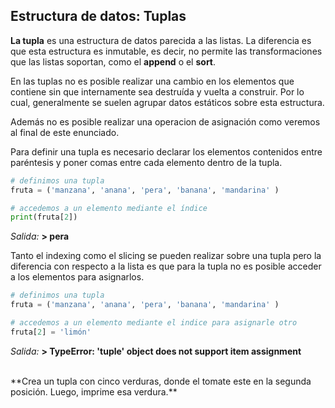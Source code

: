 ## Estructura de datos: Tuplas

**La tupla** es una estructura de datos parecida a las listas. La diferencia es que esta estructura es inmutable, es decir, no permite las transformaciones que las listas soportan, como el **append** o el **sort**. 

En las tuplas no es posible realizar una cambio en los elementos que contiene sin que internamente sea destruída y vuelta a construir. Por lo cual, generalmente se suelen agrupar datos estáticos sobre esta estructura.

Además no es posible realizar una operacion de asignación como veremos al final de este enunciado.

Para definir una tupla es necesario declarar los elementos contenidos entre paréntesis y poner comas entre cada elemento dentro de la tupla.

``` python
# definimos una tupla
fruta = ('manzana', 'anana', 'pera', 'banana', 'mandarina' )

# accedemos a un elemento mediante el índice
print(fruta[2])
``` 
_Salida:_
**> pera**

Tanto el indexing como el slicing se pueden realizar sobre una tupla pero la diferencia con respecto a la lista es que para la tupla no es posible acceder a los elementos para asignarlos.

``` python
# definimos una tupla
fruta = ('manzana', 'anana', 'pera', 'banana', 'mandarina' )

# accedemos a un elemento mediante el indice para asignarle otro
fruta[2] = 'limón'
``` 
_Salida:_
**> TypeError: 'tuple' object does not support item assignment**

<br>
**Crea un tupla con cinco verduras, donde el tomate este en la segunda posición. Luego, imprime esa verdura.**